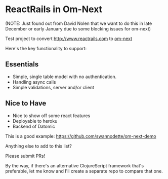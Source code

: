 # ReactRails in Om-Next

(NOTE: Just found out from David Nolen that we want to do this in late December or early January due to some blocking issues for om-next)

Test project to convert http://www.reactrails.com to [om-next](https://github.com/omcljs/om/wiki/Quick-Start-(om.next))

Here's the key functionality to support:

## Essentials
* Simple, single table model with no authentication.
* Handling async calls
* Simple validations, server and/or client

## Nice to Have
* Nice to show off some react features
* Deployable to heroku
* Backend of Datomic

This is a good example: https://github.com/swannodette/om-next-demo

Anything else to add to this list?

Please submit PRs!

By the way, if there's an alternative ClojureScript framework that's preferable, let me know and I'll create a separate repo to compare that one.
